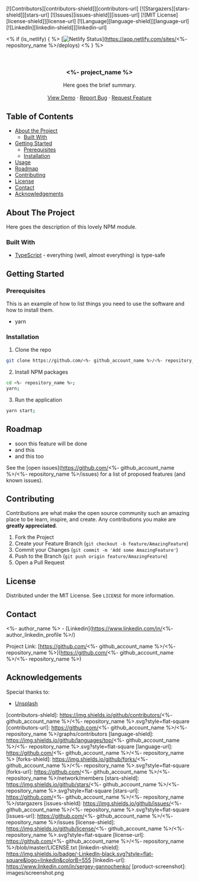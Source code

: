 <!-- PROJECT SHIELDS -->
<!--
*** Reference links are enclosed in brackets [ ] instead of parentheses ( ).
*** See the bottom of this document for the declaration of the reference variables
*** for contributors-url, forks-url, etc. This is an optional, concise syntax you may use.
*** https://www.markdownguide.org/basic-syntax/#reference-style-links
-->
[![Contributors][contributors-shield]][contributors-url]
[![Stargazers][stars-shield]][stars-url]
[![Issues][issues-shield]][issues-url]
[![MIT License][license-shield]][license-url]
[![Language][language-shield]][language-url]
[![LinkedIn][linkedin-shield]][linkedin-url]

<% if (is_netlify) { %>
[![Netlify Status](https://api.netlify.com/api/v1/badges/ca134944-33b3-41ac-8d12-048fc8c20637/deploy-status)](https://app.netlify.com/sites/<%- repository_name %>/deploys)
<% } %>
<!-- PROJECT LOGO -->
<br />
<p align="center">
  <!--
  <a href="https://github.com/<%- github_account_name %>/<%- repository_name %>">
    <img src="images/logo.png" alt="Logo" width="80" height="80">
  </a>
  -->

  <h3 align="center"><%- project_name %></h3>

  <p align="center">
    Here goes the brief summary.
    <!--
    <br />
    <a href="https://github.com/<%- github_account_name %>/<%- repository_name %>"><strong>Explore the docs »</strong></a>
    -->
    <br />
    <br />
    <a href="https://<%- repository_name %>.netlify.com/">View Demo</a>
    ·
    <a href="https://github.com/<%- github_account_name %>/<%- repository_name %>/issues">Report Bug</a>
    ·
    <a href="https://github.com/<%- github_account_name %>/<%- repository_name %>/issues">Request Feature</a>
  </p>
</p>



<!-- TABLE OF CONTENTS -->
## Table of Contents

* [About the Project](#about-the-project)
  * [Built With](#built-with)
* [Getting Started](#getting-started)
  * [Prerequisites](#prerequisites)
  * [Installation](#installation)
* [Usage](#usage)
* [Roadmap](#roadmap)
* [Contributing](#contributing)
* [License](#license)
* [Contact](#contact)
* [Acknowledgements](#acknowledgements)



<!-- ABOUT THE PROJECT -->
## About The Project

<!--
[![Preview Screen Shot][product-screenshot]](https://example.com)
-->

Here goes the description of this lovely NPM module.

### Built With

* [TypeScript](http://www.typescriptlang.org/) - everything (well, almost everything) is type-safe

<!-- GETTING STARTED -->
## Getting Started

### Prerequisites

This is an example of how to list things you need to use the software and how to install them.
* yarn

### Installation

1. Clone the repo
```sh
git clone https://github.com/<%- github_account_name %>/<%- repository_name %>.git
```
2. Install NPM packages
```sh
cd <%- repository_name %>;
yarn;
```
3. Run the application
```sh
yarn start;
```

<!-- ROADMAP -->
## Roadmap

* soon this feature will be done
* and this
* and this too

See the [open issues](https://github.com/<%- github_account_name %>/<%- repository_name %>/issues) for a list of proposed features (and known issues).

<!-- CONTRIBUTING -->
## Contributing

Contributions are what make the open source community such an amazing place to be learn, inspire, and create. Any contributions you make are **greatly appreciated**.

1. Fork the Project
2. Create your Feature Branch (`git checkout -b feature/AmazingFeature`)
3. Commit your Changes (`git commit -m 'Add some AmazingFeature'`)
4. Push to the Branch (`git push origin feature/AmazingFeature`)
5. Open a Pull Request

<!-- LICENSE -->
## License

Distributed under the MIT License. See `LICENSE` for more information.

<!-- CONTACT -->
## Contact

<%- author_name %> - [Linkedin](https://www.linkedin.com/in/<%- author_linkedin_profile %>/)

Project Link: [https://github.com/<%- github_account_name %>/<%- repository_name %>](https://github.com/<%- github_account_name %>/<%- repository_name %>)

<!-- ACKNOWLEDGEMENTS -->
## Acknowledgements

Special thanks to:

* [Unsplash](https://unsplash.com)

<!-- MARKDOWN LINKS & IMAGES -->
<!-- https://www.markdownguide.org/basic-syntax/#reference-style-links -->
[contributors-shield]: https://img.shields.io/github/contributors/<%- github_account_name %>/<%- repository_name %>.svg?style=flat-square
[contributors-url]: https://github.com/<%- github_account_name %>/<%- repository_name %>/graphs/contributors
[language-shield]: https://img.shields.io/github/languages/top/<%- github_account_name %>/<%- repository_name %>.svg?style=flat-square
[language-url]: https://github.com/<%- github_account_name %>/<%- repository_name %>
[forks-shield]: https://img.shields.io/github/forks/<%- github_account_name %>/<%- repository_name %>.svg?style=flat-square
[forks-url]: https://github.com/<%- github_account_name %>/<%- repository_name %>/network/members
[stars-shield]: https://img.shields.io/github/stars/<%- github_account_name %>/<%- repository_name %>.svg?style=flat-square
[stars-url]: https://github.com/<%- github_account_name %>/<%- repository_name %>/stargazers
[issues-shield]: https://img.shields.io/github/issues/<%- github_account_name %>/<%- repository_name %>.svg?style=flat-square
[issues-url]: https://github.com/<%- github_account_name %>/<%- repository_name %>/issues
[license-shield]: https://img.shields.io/github/license/<%- github_account_name %>/<%- repository_name %>.svg?style=flat-square
[license-url]: https://github.com/<%- github_account_name %>/<%- repository_name %>/blob/master/LICENSE.txt
[linkedin-shield]: https://img.shields.io/badge/-LinkedIn-black.svg?style=flat-square&logo=linkedin&colorB=555
[linkedin-url]: https://www.linkedin.com/in/sergey-gannochenko/
[product-screenshot]: images/screenshot.png
